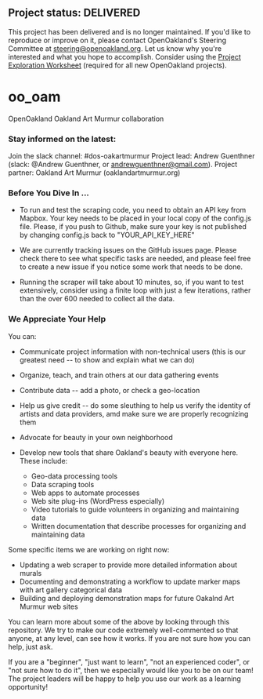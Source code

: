 ## Project status: DELIVERED

This project has been delivered and is no longer maintained. If you'd like to reproduce or improve on it, please contact OpenOakland's Steering Committee at [steering@openoakland.org](mailto:steering@openoakland.org). Let us know why you're interested and what you hope to accomplish. Consider using the [Project Exploration Worksheet](https://docs.google.com/document/d/1k24P9JiAUEzJLPFRDjVh7aRZexax6NUhfPFLSI3R80M/edit?usp=sharing) (required for all new OpenOakland projects).

# oo_oam
OpenOakland Oakland Art Murmur collaboration

### Stay informed on the latest:

Join the slack channel:  #dos-oakartmurmur
Project lead:  Andrew Guenthner (slack: @Andrew Guenthner, or andrewguenthner@gmail.com).
Project partner:  Oakland Art Murmur (oaklandartmurmur.org)

### Before You Dive In ...

* To run and test the scraping code, you need to obtain an API key from Mapbox.  Your key needs to be placed in your local copy of the config.js file.  Please, if you push to Github, make sure your key is not published by
changing config.js back to "YOUR_API_KEY_HERE"

* We are currently tracking issues on the GitHub issues page.  Please check there to see what specific tasks are needed, and please feel free to create a new issue if you notice some work that needs to be done.  

* Running the scraper will take about 10 minutes, so, if you want to test extensively, consider using a finite loop with just a few iterations, rather than the over 600 needed to collect all the data.  

### We Appreciate Your Help

You can:

* Communicate project information with non-technical users (this is our greatest need -- to show and explain what we can do)
* Organize, teach, and train others at our data gathering events
* Contribute data -- add a photo, or check a geo-location
* Help us give credit -- do some sleuthing to help us verify the identity of artists and data providers, amd make sure we are properly recognizing them
* Advocate for beauty in your own neighborhood
* Develop new tools that share Oakland's beauty with everyone here.  These include:

    * Geo-data processing tools
    * Data scraping tools
    * Web apps to automate processes
    * Web site plug-ins (WordPress especially)
    * Video tutorials to guide volunteers in organizing and maintaining data
    * Written documentation that describe processes for organizing and maintaining data

Some specific items we are working on right now:

* Updating a web scraper to provide more detailed information about murals
* Documenting and demonstrating a workflow to update marker maps with art gallery categorical data
* Building and deploying demonstration maps for future Oakalnd Art Murmur web sites

You can learn more about some of the above by looking through this repository.  We try to make our code extremely well-commented so that anyone, at any level, can see how it works.  If you are not sure how you can help, just ask.  

If you are a "beginner", "just want to learn", "not an experienced coder", or "not sure how to do it", then we especially would like you to be on our team!  The project leaders will be happy to help you use our work as a learning opportunity!  
